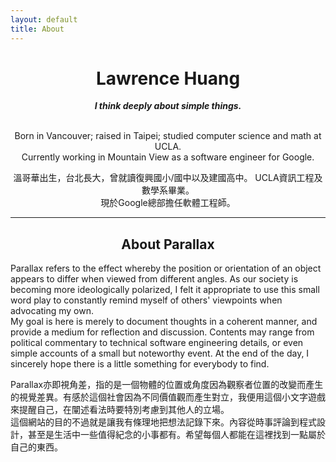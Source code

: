 ```yaml
---
layout: default
title: About
---
```


<div style="text-align: center;">
<h1>Lawrence Huang</h1>
<i><b>I think deeply about simple things.</b></i><br><br>
<p class="lang-en">
Born in Vancouver; raised in Taipei; studied computer science and math at UCLA.
<br>Currently working in Mountain View as a software engineer for Google.<br>
</p>

<p class="lang-zh">
溫哥華出生，台北長大，曾就讀復興國小/國中以及建國高中。 UCLA資訊工程及數學系畢業。<br>
現於Google總部擔任軟體工程師。<br>
</p>

</div>
<hr class="divider" align="center">

<div style="text-align: center;">
<h2>About Parallax</h2>
</div>
<p class="lang-en">
Parallax refers to the effect whereby the position or orientation of an object appears to differ when viewed from different angles. As our society is becoming more ideologically polarized, I felt it appropriate to use this small word play to constantly remind myself of others' viewpoints when advocating my own.<br>
My goal is here is merely to document thoughts in a coherent manner, and provide a medium for reflection and discussion. Contents may range from political commentary to technical software engineering details, or even simple accounts of a small but noteworthy event. At the end of the day, I sincerely hope there is a little something for everybody to find.
</p>
<p class="lang-zh">
Parallax亦即視角差，指的是一個物體的位置或角度因為觀察者位置的改變而產生的視覺差異。有感於這個社會因為不同價值觀而產生對立，我便用這個小文字遊戲來提醒自己，在闡述看法時要特別考慮到其他人的立場。
<br>
這個網站的目的不過就是讓我有條理地把想法記錄下來。內容從時事評論到程式設計，甚至是生活中一些值得紀念的小事都有。希望每個人都能在這裡找到一點屬於自己的東西。
</p>

<!--
<h2>//TODO</h2>
<ul>
  <li>* Disqus integration</li>
  <li>* Site analytics</li>
  <li>Tag system for articles</li>
  <li>Archiving + search system</li>
  <li>Investigate testing/staging scheme for mobile</li>
  <li>Better billingual UX</li>
</ul>
-->

